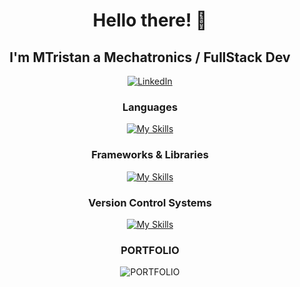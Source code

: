 <h1 align="center"> Hello there! 👋 </h1>
<h2 align="center"> I'm MTristan a Mechatronics / FullStack Dev </h2>

<p align="center">
  <a href="https://www.linkedin.com/in/mtristanpdlc180195/"><img alt="LinkedIn" src="https://img.shields.io/badge/LinkedIn-Link-blue"></a>  
</p>

<h3 align="center"> Languages </h3>

<div align="center">

[![My Skills](https://skillicons.dev/icons?i=arduino,css,html,js,matlab,mysql,php,py)](https://skillicons.dev)

</div>

<h3 align="center"> Frameworks & Libraries </h3>

<div align="center">

[![My Skills](https://skillicons.dev/icons?i=bootstrap,laravel,nodejs,react,vite,vue)](https://skillicons.dev)

</div>

<h3 align="center"> Version Control Systems </h3>

<div align="center">

[![My Skills](https://skillicons.dev/icons?i=git,github)](https://skillicons.dev)

</div>

<h3 align="center"> PORTFOLIO </h3>

<div align="center">

![PORTFOLIO](https://github.com/MTristan012/PORTFOLIO/blob/master/src/assets/proyecto_9.gif)

</div>
